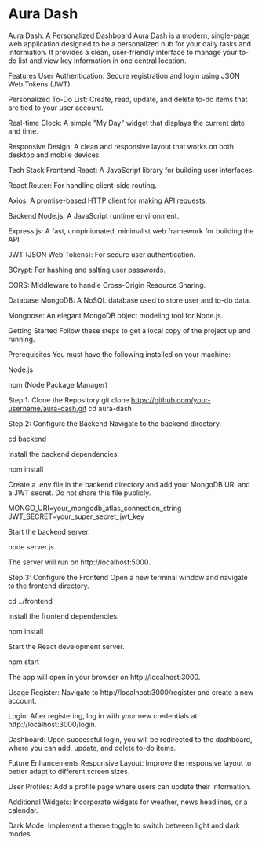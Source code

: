 # Aura Dash
Aura Dash: A Personalized Dashboard
Aura Dash is a modern, single-page web application designed to be a personalized hub for your daily tasks and information. It provides a clean, user-friendly interface to manage your to-do list and view key information in one central location.

Features
User Authentication: Secure registration and login using JSON Web Tokens (JWT).

Personalized To-Do List: Create, read, update, and delete to-do items that are tied to your user account.

Real-time Clock: A simple "My Day" widget that displays the current date and time.

Responsive Design: A clean and responsive layout that works on both desktop and mobile devices.

Tech Stack
Frontend
React: A JavaScript library for building user interfaces.

React Router: For handling client-side routing.

Axios: A promise-based HTTP client for making API requests.

Backend
Node.js: A JavaScript runtime environment.

Express.js: A fast, unopinionated, minimalist web framework for building the API.

JWT (JSON Web Tokens): For secure user authentication.

BCrypt: For hashing and salting user passwords.

CORS: Middleware to handle Cross-Origin Resource Sharing.

Database
MongoDB: A NoSQL database used to store user and to-do data.

Mongoose: An elegant MongoDB object modeling tool for Node.js.

Getting Started
Follow these steps to get a local copy of the project up and running.

Prerequisites
You must have the following installed on your machine:

Node.js

npm (Node Package Manager)

Step 1: Clone the Repository
git clone https://github.com/your-username/aura-dash.git
cd aura-dash

Step 2: Configure the Backend
Navigate to the backend directory.

cd backend

Install the backend dependencies.

npm install

Create a .env file in the backend directory and add your MongoDB URI and a JWT secret. Do not share this file publicly.

MONGO_URI=your_mongodb_atlas_connection_string
JWT_SECRET=your_super_secret_jwt_key

Start the backend server.

node server.js

The server will run on http://localhost:5000.

Step 3: Configure the Frontend
Open a new terminal window and navigate to the frontend directory.

cd ../frontend

Install the frontend dependencies.

npm install

Start the React development server.

npm start

The app will open in your browser on http://localhost:3000.

Usage
Register: Navigate to http://localhost:3000/register and create a new account.

Login: After registering, log in with your new credentials at http://localhost:3000/login.

Dashboard: Upon successful login, you will be redirected to the dashboard, where you can add, update, and delete to-do items.

Future Enhancements
Responsive Layout: Improve the responsive layout to better adapt to different screen sizes.

User Profiles: Add a profile page where users can update their information.

Additional Widgets: Incorporate widgets for weather, news headlines, or a calendar.

Dark Mode: Implement a theme toggle to switch between light and dark modes.


